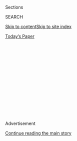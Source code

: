 <div id="app">

<div>

<div>

<div>

<div class="NYTAppHideMasthead css-1q2w90k e1suatyy0">

<div class="section css-ui9rw0 e1suatyy2">

<div class="css-eph4ug er09x8g0">

<div class="css-6n7j50">

</div>

<span class="css-1dv1kvn">Sections</span>

<div class="css-10488qs">

<span class="css-1dv1kvn">SEARCH</span>

</div>

[Skip to content](#site-content)[Skip to site index](#site-index)

</div>

<div class="css-10698na e1huz5gh0">

</div>

</div>

<div id="masthead-bar-one" class="section hasLinks css-15hmgas e1csuq9d3">

<div class="css-uqyvli e1csuq9d0">

</div>

<div class="css-1uqjmks e1csuq9d1">

</div>

<div class="css-9e9ivx">

[](https://myaccount.nytimes.com/auth/login?response_type=cookie&client_id=vi)

</div>

<div class="css-1bvtpon e1csuq9d2">

[Today’s Paper](https://www.nytimes.com/section/todayspaper)

</div>

</div>

</div>

</div>

<div data-aria-hidden="false">

<div id="site-content" role="main">

<div>

<div class="css-1aor85t" style="opacity:0.000000001;z-index:-1;visibility:hidden">

<div class="css-1hqnpie">

<div class="css-epjblv">

<span class="css-17xtcya">[Opinion](/section/opinion)</span><span class="css-x15j1o">|</span><span class="css-fwqvlz">Let’s
Change Our Motto to ‘Out of Many, We’</span>

</div>

<div class="css-k008qs">

<div class="css-1iwv8en">

<span class="css-18z7m18"></span>

<div>

</div>

</div>

<span class="css-1n6z4y">https://nyti.ms/30qI5td</span>

<div class="css-1705lsu">

<div class="css-4xjgmj">

<div class="css-4skfbu" role="toolbar" data-aria-label="Social Media Share buttons, Save button, and Comments Panel with current comment count" data-testid="share-tools">

  - 
  - 
  - 
  - 
    
    <div class="css-6n7j50">
    
    </div>

  - 
  - 

</div>

</div>

</div>

</div>

</div>

</div>

<div id="NYT_TOP_BANNER_REGION" class="css-13pd83m">

</div>

<div id="top-wrapper" class="css-1sy8kpn">

<div id="top-slug" class="css-l9onyx">

Advertisement

</div>

[Continue reading the main story](#after-top)

<div class="ad top-wrapper" style="text-align:center;height:100%;display:block;min-height:250px">

<div id="top" class="place-ad" data-position="top" data-size-key="top">

</div>

</div>

<div id="after-top">

</div>

</div>

<div>

<div class="css-v5btjw etb61u70">

<div class="css-v05ibm etb61u71">

[Opinion](/section/opinion)

</div>

</div>

<div id="sponsor-wrapper" class="css-1hyfx7x">

<div id="sponsor-slug" class="css-19vbshk">

Supported by

</div>

[Continue reading the main story](#after-sponsor)

<div id="sponsor" class="ad sponsor-wrapper" style="text-align:center;height:100%;display:block">

</div>

<div id="after-sponsor">

</div>

</div>

<div class="css-186x18t">

</div>

<div class="css-1vkm6nb ehdk2mb0">

# Let’s Change Our Motto to ‘Out of Many, We’

</div>

It is heading toward “Out of Many, None,” and I fear it becoming “Out of
Many, Me.”

<div class="css-18e8msd">

<div class="css-vp77d3 epjyd6m0">

<div class="css-1p10dcb ey68jwv0" data-aria-hidden="true">

[![Thomas L.
Friedman](https://static01.nyt.com/images/2018/04/02/opinion/thomas-l-friedman/thomas-l-friedman-thumbLarge.png
"Thomas L. Friedman")](https://www.nytimes.com/by/thomas-l-friedman)

</div>

<div class="css-1baulvz">

By [<span class="css-1baulvz last-byline" itemprop="name">Thomas L.
Friedman</span>](https://www.nytimes.com/by/thomas-l-friedman)

<div class="css-8atqhb">

Opinion Columnist

</div>

</div>

</div>

  - June 9, 2020

  - 
    
    <div class="css-4xjgmj">
    
    <div class="css-d8bdto" role="toolbar" data-aria-label="Social Media Share buttons, Save button, and Comments Panel with current comment count" data-testid="share-tools">
    
      - 
      - 
      - 
      - 
        
        <div class="css-6n7j50">
        
        </div>
    
      - 
      - 
    
    </div>
    
    </div>

</div>

<div class="css-79elbk" data-testid="photoviewer-wrapper">

<div class="css-z3e15g" data-testid="photoviewer-wrapper-hidden">

</div>

<div class="css-1a48zt4 ehw59r15" data-testid="photoviewer-children">

![<span class="css-cnj6d5 e1z0qqy90" itemprop="copyrightHolder"><span class="css-1ly73wi e1tej78p0">Credit...</span><span><span>The
New York
Times</span></span></span>](https://static01.nyt.com/images/2020/06/09/opinion/09friedman/09friedman-articleLarge.jpg?quality=75&auto=webp&disable=upscale)

</div>

</div>

</div>

<div class="section meteredContent css-1r7ky0e" name="articleBody" itemprop="articleBody">

<div class="css-1fanzo5 StoryBodyCompanionColumn">

<div class="css-53u6y8">

There are so many prisms through which to view the tectonic events
taking place on America’s streets since the police killing of George
Floyd in Minneapolis, but to my mind the most important is that our
country is in the process of renegotiating its founding motto, carried
on the seal of the United States: “E pluribus unum,” or “Out of many,
one.”

I’d say that our motto used to be “Out of many, one,” but it’s now
heading for “Out of many, none.” I fear it could become “Out of many,
me.” But I am certain that if we’re to thrive in the 21st century it
needs to be “Out of many, we.”

Why do I say this? Two reasons. First, I was born and raised in
Minneapolis and I have come to realize how much its good sides and ugly
sides — both of which have been on national display lately — are a
microcosm of the broad national struggle over what exactly our motto
should be today.

Out of many, one? Out of many, none? Out of many, me? Out of many, we?

I was born in 1953 on the Northside, in the same part of the city as my
parents were born**,** after their parents immigrated from Eastern
Europe. The Northside was basically a ghetto of mostly Jews and blacks,
who were not integrated there but isolated together by walls of racism
and anti-Semitism.

</div>

</div>

<div class="css-1fanzo5 StoryBodyCompanionColumn">

<div class="css-53u6y8">

After World War II, much of the Northside Jewish community made an
exodus, en masse, to one suburb — St. Louis Park, because it did not
have restrictions on home sales to Jews and had enough housing stock to
take them all. Practically overnight a suburb that had been almost 100
percent white, Christian and Scandinavian became 80 percent white
Christian Scandinavian and 20 percent Jewish. If Sweden and Israel had a
baby it would have been St. Louis Park**.**

Meanwhile, the African-Americans, weighed down by structural racism —
with its bad schools, zoning restrictions, polluting highway and
factories, all reinforcing multigenerational poverty — mostly could not
escape the Northside, which exploded in riots in 1967. When I graduated
from high school in St. Louis Park in 1971, we had two African-Americans
in our school of about 2,500.

I also had an aunt and uncle who had moved to the small town of Willmar,
in West Central Minnesota, to start a steel company in 1949, and I spent
summers visiting them. For many years they, and two other Jewish
families there, constituted “diversity” in the virtually all-white,
largely Protestant/Catholic Willmar.

After high school, I left Minnesota to discover the world. I returned
some 40 years later to write a book (partly about Minnesota) in 2015,
[“Thank You for Being
Late,”](https://www.thomaslfriedman.com/thank-you-for-being-late/)
**** and I found that the world had discovered [St. Louis
Park](https://discoverstlouispark.com/about-st-louis-park/) and Willmar.

By then, St. Louis Park High School had become 58 percent white, 27
percent black, 9 percent Latinx, 5 percent Asian and 1 percent Native
American. The black student body was roughly split between
African-Americans and recent immigrants from Somalia, and my high
school, which had essentially no Muslims in my day, now had more Muslims
than Jews.

</div>

</div>

<div class="css-1fanzo5 StoryBodyCompanionColumn">

<div class="css-53u6y8">

In May 2019 I visited Willmar High School to research [a
column](https://www.nytimes.com/2019/05/14/opinion/trump-willmar-minnesota.html)
about its transformation since my boyhood and found that its student
body comprised young people from some 30 countries across Latin America,
the Middle East and Asia — and nearly half the town of 21,000 was made
up of Latinx, Somali and other East African and Asian immigrants.

Have no illusions; necessity was the mother of inclusion. Willmar, like
so many Minnesota towns, needed workers at all skill levels. But that’s
often how walls first get broken down. Towns in Minnesota today that
cannot manage diversity know that they will most likely wither. And they
are seeing places like Willmar and St. Louis Park, which still have
plenty of racial issues to manage, thrive by becoming more diverse.

As I noted in my book, “Minnesota nice” — the state’s informal motto —
covered for a lot of structural racism and police brutality over the
years, and still does. George Floyd’s death was not a freak event. But
it’s also true that the state is full of people who want to get caught
trying to reverse that. (Check out the Itasca
[Project](https://www.theitascaproject.com/) and the [Northside
Achievement Zone](https://northsideachievement.org/) as just two among
many examples.) Floyd’s killing has shown them that the effort needs to
get into a whole new gear, though.

And that brings me back to our national motto. It was easy to say “Out
of many, one” when most of the “many” were white and from Europe and
when the black and brown minority was small and formally and then
informally not treated as equal members of the “one.”

But as St. Louis Park and Willmar testify, even a state like Minnesota
is now just so much more diverse. And like the country, its major cities
will become minority majorities over the next two decades.
Unfortunately, this new level of diversity, rather than being a source
of our strength, has lately become a source of paralysis.

That is how we got into “Out of many, none.”

Our founders created a system of divided powers, but they assumed that
politicians would in the end compromise to get stuff done. Lately,
however, polarization has become so tribal that compromise is impossible
and the system has frozen into a veto machine, the political scientist
Frank Fukuyama observed. So, we can’t do anything big or hard — or
together — anymore.

“As many people point out, it wasn’t symmetric polarization,” [Fukuyama
said in a Zoom discussion for The American
Interest](https://www.the-american-interest.com/2020/05/13/political-decay-in-the-time-of-coronavirus/).
“There’s been a shift clearly to the left by the Democratic Party,
represented by Bernie Sanders, but the real thing that changed was a
shift by the Republican Party to a position that was very unfamiliar to
Reagan Republicans, in which the state itself became the enemy for a lot
of the Tea Party wing of the party. And then it’s captured by the Trump
wing that was kind of an identitarian right-wing nationalist group. And
that has led, I think, to the current crisis that we’re in, where
fundamental decisions are really deadlocked.”

</div>

</div>

<div class="css-1fanzo5 StoryBodyCompanionColumn">

<div class="css-53u6y8">

This paralysis has led some on the right to long for a third motto, “Out
of many, me” — or as Donald Trump once proclaimed, “I alone can fix it.”
Trump believes that he can simply cut through the paralysis by seizing
more executive power, the Constitution be damned, but he is not alone in
this view. The leaders of Russia, China, Hungary, Turkey and Brazil all
share this authoritarian impulse.

This is a fantasy. The only way we are going to remain America is if our
motto becomes “Out of many, we.”

“Out of many, we” acknowledges that “we the people” are now more diverse
than ever — that diversity, when it can be made to work, is a tremendous
source of resilience, innovation, creativity and renewal. But for that
diversity to be a strength again for America, it cannot be based any
longer on a white majority learning “tolerance” for nonwhites — the
descendants of slaves and immigrants.

Tolerance is important to be sure. But “Out of many, we” summons us all
— people of every color — to a deeper commitment to pluralism: a
robust appreciation of the distinctive contribution of every community
and a commitment beyond rhetoric to make sure that each one has the
schools, governance and policing that enables that contribution.

I like how Kay Coles James, the first African-American and the first
woman to head the Heritage Foundation, a conservative think tank, put it
in a [recent
essay](https://www.foxnews.com/opinion/george-floyds-senseless-killing-end-racism-americas-cancer-kay-coles-james)
on Foxnews.com: “It’s time America takes responsibility and expands
human flourishing to all of its citizens — not just the majority of
them.” (Hat tip to [Michael Gerson for quoting
this](https://www.washingtonpost.com/opinions/this-is-what-happens-when-bigotry-dominates-the-main-conservative-media-platform/2020/06/08/c1deaf50-a9ba-11ea-a9d9-a81c1a491c52_story.html).)

It is clearly the fear of living in such a diverse America that has
brought a hard core of whites to stick with Trump no matter what he does
and to encourage the Republican Party to try to hold onto power any way
possible — through gerrymandering, voter suppression, control of the
Senate through sparsely populated non-diverse states, and the courts —
in order to keep winning the Electoral College while losing the popular
vote.

That is not a sustainable strategy for sustaining America. We need a
healthy conservative party in America — one that embraces diversity but
offers conservative principles for how to get the most out of it. The
G.O.P. can’t just keep trying to hold the presidency through maneuvers
while losing the national vote by bigger and bigger margins.

If that continues, America, this great experiment, will eventually just
blow apart. And then our tombstone will read: “Out of many — just bits,
pieces and fragments.” We can’t let that happen.

*The Times is committed to publishing* [*a diversity of
letters*](https://www.nytimes.com/2019/01/31/opinion/letters/letters-to-editor-new-york-times-women.html)
*to the editor. We’d like to hear what you think about this or any of
our articles. Here are some*
[*tips*](https://help.nytimes.com/hc/en-us/articles/115014925288-How-to-submit-a-letter-to-the-editor)*.
And here’s our email:*
[*letters@nytimes.com*](mailto:letters@nytimes.com)*.*

*Follow The New York Times Opinion section on*
[*Facebook*](https://www.facebook.com/nytopinion)*,* [*Twitter
(@NYTopinion)*](http://twitter.com/NYTOpinion) *and*
[*Instagram*](https://www.instagram.com/nytopinion/)*.*

</div>

</div>

</div>

<div>

</div>

<div>

</div>

<div>

</div>

<div>

<div id="bottom-wrapper" class="css-1ede5it">

<div id="bottom-slug" class="css-l9onyx">

Advertisement

</div>

[Continue reading the main story](#after-bottom)

<div id="bottom" class="ad bottom-wrapper" style="text-align:center;height:100%;display:block;min-height:90px">

</div>

<div id="after-bottom">

</div>

</div>

</div>

</div>

</div>

## Site Index

<div>

</div>

## Site Information Navigation

  - [© <span>2020</span> <span>The New York Times
    Company</span>](https://help.nytimes.com/hc/en-us/articles/115014792127-Copyright-notice)

<!-- end list -->

  - [NYTCo](https://www.nytco.com/)
  - [Contact
    Us](https://help.nytimes.com/hc/en-us/articles/115015385887-Contact-Us)
  - [Work with us](https://www.nytco.com/careers/)
  - [Advertise](https://nytmediakit.com/)
  - [T Brand Studio](http://www.tbrandstudio.com/)
  - [Your Ad
    Choices](https://www.nytimes.com/privacy/cookie-policy#how-do-i-manage-trackers)
  - [Privacy](https://www.nytimes.com/privacy)
  - [Terms of
    Service](https://help.nytimes.com/hc/en-us/articles/115014893428-Terms-of-service)
  - [Terms of
    Sale](https://help.nytimes.com/hc/en-us/articles/115014893968-Terms-of-sale)
  - [Site Map](https://spiderbites.nytimes.com)
  - [Help](https://help.nytimes.com/hc/en-us)
  - [Subscriptions](https://www.nytimes.com/subscription?campaignId=37WXW)

</div>

</div>

</div>

</div>
